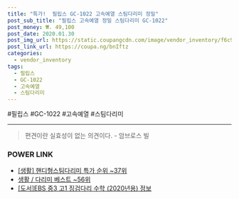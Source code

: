 ```yaml
--- 
title: "특가!  필립스 GC-1022 고속예열 스팀다리미 정밀" 
post_sub_title: "필립스 고속예열 정밀 스팀다리미 GC-1022" 
post_money: ₩. 49,100 
post_date: 2020.01.30 
post_img_url: https://static.coupangcdn.com/image/vendor_inventory/f6c9/0115f3a19a3d71703b2aea82803bc5a129978ac365038db05a068eae3e2d.jpg 
post_link_url: https://coupa.ng/bnIftz 
categories: 
  - vendor_inventory 
tags: 
  - 필립스 
  - GC-1022 
  - 고속예열 
  - 스팀다리미 
--- 
```

  #필립스 #GC-1022 #고속예열 #스팀다리미 
<hr> 

> 편견이란 실효성이 없는 의견이다. - 암브로스 빌 


### POWER LINK

* <a href="https://blog.naver.com/sakai111/221784664476" target="_blank"> [생활] 핸디형스팀다리미 특가 순위 ~37위</a>
* <a href="https://blog.naver.com/santokki14/221789588332" target="_blank">생활 / 다리미 베스트 ~56위</a>
* <a href="https://blog.naver.com/sakai111/221769654408" target="_blank">[도서]EBS 중3 고1 징검다리 수학 (2020년용) 정보</a>
